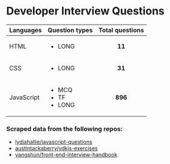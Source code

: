 # Developer Interview Questions


| Languages | Question types | Total questions |
|-----------|----------------|:---------------:|
| HTML | <ul><li>LONG</li></ul> | **11** | 
| CSS | <ul><li>LONG</li></ul> | **31** |
| JavaScript | <ul><li>MCQ</li><li>TF</li><li>LONG</li></ul> | **896** |

### Scraped data from the following repos: 
- [lydiahallie/javascript-questions](https://github.com/lydiahallie/javascript-questions)
- [austintackaberry/ydkjs-exercises](https://github.com/austintackaberry/ydkjs-exercises)
- [yangshun/front-end-interview-handbook](https://github.com/yangshun/front-end-interview-handbook)


